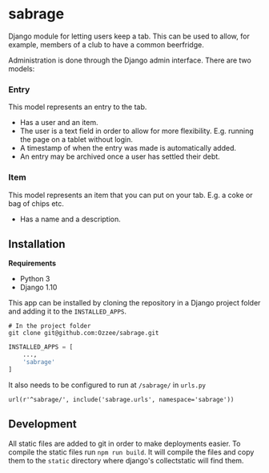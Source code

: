 # sabrage

Django module for letting users keep a tab. This can be used to allow, for example, members of a club to have a common beerfridge.

Administration is done through the Django admin interface. There are two models:

### Entry
This model represents an entry to the tab. 

* Has a user and an item.
* The user is a text field in order to allow for more flexibility. E.g. running the page on a tablet without login.
* A timestamp of when the entry was made is automatically added.
* An entry may be archived once a user has settled their debt.

### Item
This model represents an item that you can put on your tab. E.g. a coke or bag of chips etc.

* Has a name and a description.

## Installation

**Requirements**
* Python 3
* Django 1.10

This app can be installed by cloning the repository in a Django project folder and adding it to the `INSTALLED_APPS`.

```
# In the project folder
git clone git@github.com:Ozzee/sabrage.git
```

```python
INSTALLED_APPS = [
    ...,
    'sabrage'
]
```

It also needs to be configured to run at `/sabrage/` in `urls.py`
```
url(r'^sabrage/', include('sabrage.urls', namespace='sabrage'))
```

## Development

All static files are added to git in order to make deployments easier. To compile the static files run `npm run build`. It will compile the files and copy them to the `static` directory where django's collectstatic will find them.




